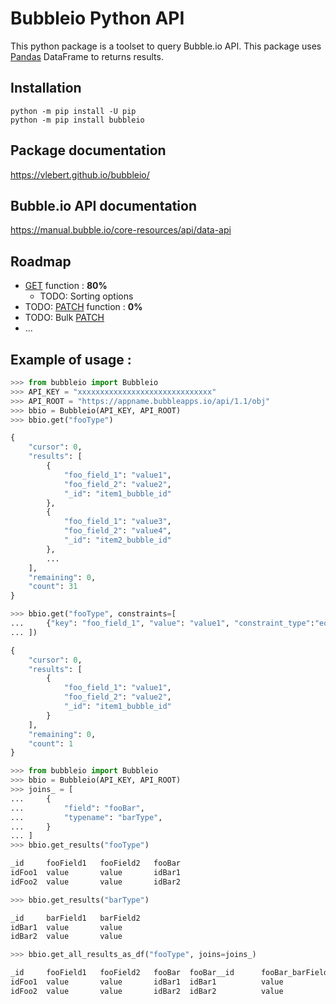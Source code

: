 # Bubbleio Python API

This python package is a toolset to query Bubble.io API. This package uses [Pandas](https://pandas.pydata.org/)
DataFrame to returns results.

## Installation

```
python -m pip install -U pip
python -m pip install bubbleio
```
## Package documentation

 https://vlebert.github.io/bubbleio/

## Bubble.io API documentation

https://manual.bubble.io/core-resources/api/data-api

## Roadmap

* [GET](https://manual.bubble.io/core-resources/api/data-api#getting-a-list-of-things-and-search) function : **80%**
    * TODO: Sorting options
* TODO: [PATCH](https://manual.bubble.io/core-resources/api/data-api#modify-a-thing-by-id) function : **0%**
* TODO: Bulk [PATCH](https://manual.bubble.io/core-resources/api/data-api#modify-a-thing-by-id)
* ...

## Example of usage :

```python
>>> from bubbleio import Bubbleio
>>> API_KEY = "xxxxxxxxxxxxxxxxxxxxxxxxxxxxxx"
>>> API_ROOT = "https://appname.bubbleapps.io/api/1.1/obj"
>>> bbio = Bubbleio(API_KEY, API_ROOT)
>>> bbio.get("fooType")

{
    "cursor": 0,
    "results": [
        {
            "foo_field_1": "value1",
            "foo_field_2": "value2",
            "_id": "item1_bubble_id"
        },
        {
            "foo_field_1": "value3",
            "foo_field_2": "value4",
            "_id": "item2_bubble_id"
        },
        ...
    ],
    "remaining": 0,
    "count": 31
}

>>> bbio.get("fooType", constraints=[
...     {"key": "foo_field_1", "value": "value1", "constraint_type":"equals"}
... ])

{
    "cursor": 0,
    "results": [
        {
            "foo_field_1": "value1",
            "foo_field_2": "value2",
            "_id": "item1_bubble_id"
        }
    ],
    "remaining": 0,
    "count": 1
}
```

```python
>>> from bubbleio import Bubbleio
>>> bbio = Bubbleio(API_KEY, API_ROOT)
>>> joins_ = [
...     {
...         "field": "fooBar",
...         "typename": "barType",
...     }
... ]
>>> bbio.get_results("fooType")

_id     fooField1   fooField2   fooBar
idFoo1  value       value       idBar1
idFoo2  value       value       idBar2

>>> bbio.get_results("barType")

_id     barField1   barField2
idBar1  value       value
idBar2  value       value

>>> bbio.get_all_results_as_df("fooType", joins=joins_)

_id     fooField1   fooField2   fooBar  fooBar__id      fooBar_barField1   fooBar_barField2
idFoo1  value       value       idBar1  idBar1          value              value
idFoo2  value       value       idBar2  idBar2          value              value
```
